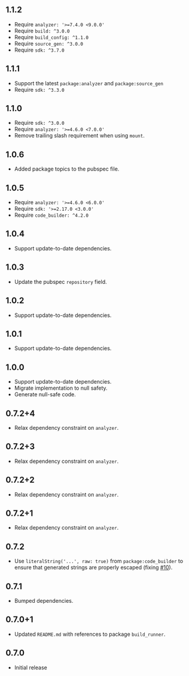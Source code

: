 ## 1.1.2

* Require `analyzer: '>=7.4.0 <9.0.0'`
* Require `build: ^3.0.0`
* Require `build_config: ^1.1.0`
* Require `source_gen: ^3.0.0`
* Require `sdk: ^3.7.0`

## 1.1.1

* Support the latest `package:analyzer` and `package:source_gen`
* Require `sdk: ^3.3.0`

## 1.1.0

* Require `sdk: ^3.0.0`
* Require `analyzer: '>=4.6.0 <7.0.0'`
* Remove trailing slash requirement when using `mount`.

## 1.0.6

* Added package topics to the pubspec file.

## 1.0.5

* Require `analyzer: '>=4.6.0 <6.0.0'`
* Require `sdk: '>=2.17.0 <3.0.0'`
* Require `code_builder: ^4.2.0`

## 1.0.4

* Support update-to-date dependencies.

## 1.0.3

* Update the pubspec `repository` field.

## 1.0.2

* Support update-to-date dependencies.

## 1.0.1

* Support update-to-date dependencies.

## 1.0.0

* Support update-to-date dependencies.
* Migrate implementation to null safety.
* Generate null-safe code.

## 0.7.2+4

 * Relax dependency constraint on `analyzer`.

## 0.7.2+3

 * Relax dependency constraint on `analyzer`.

## 0.7.2+2

 * Relax dependency constraint on `analyzer`.

## 0.7.2+1

 * Relax dependency constraint on `analyzer`.

## 0.7.2

 * Use `literalString('...', raw: true)` from `package:code_builder` to ensure
   that generated strings are properly escaped (fixing [#10][issue-10]).

[issue-10]: https://github.com/google/dart-neats/issues/10

## 0.7.1

 * Bumped dependencies.

## 0.7.0+1

 * Updated `README.md` with references to package `build_runner`.

## 0.7.0

 * Initial release
